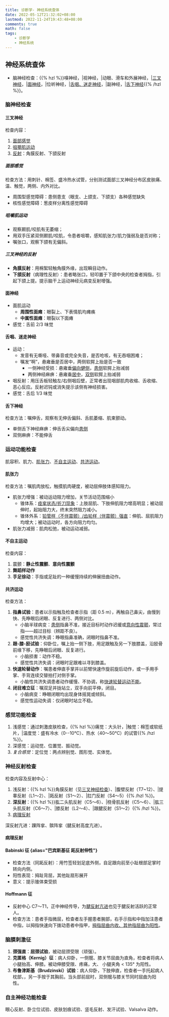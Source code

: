 ```yaml
---
title: 诊断学- 神经系统查体
date: 2022-05-12T21:32:02+08:00
lastmod: 2022-11-24T19:43:48+08:00
comments: true
math: false
tags:
    - 诊断学
    - 神经系统
---
```


## 神经系统查体

- 脑神经检查：{{% hzl %}}嗅神经，|视神经，|动眼、滑车和外展神经，|[三叉神经](#三叉神经)，|[面神经](#面神经)，|位听神经，|[舌咽、迷走神经](#舌咽迷走神经)，|副神经，|[舌下神经](#舌下神经){{% /hzl %}}。

### 脑神经检查

#### 三叉神经

检查内容：

1. [面部感觉](#面部感觉)
2. [咀嚼肌运动](#咀嚼肌运动)
3. [反射](#三叉神经的反射)：角膜反射、下颌反射

##### 面部感觉

检查方法：用刺针、棉签、盛冷热水试管，分别测试面部三叉神经分布区皮肤痛、温、触觉，两侧、内外对比。

- 周围型感觉障碍：患侧患支（眼支、上颌支、下颌支）各种感觉缺失
- 核性感觉障碍：葱皮样分离性感觉障碍

##### 咀嚼肌运动

- 观察颞肌/咬肌有无萎缩；
- 用双手压紧双侧颞肌/咬肌，令患者咀嚼，感知肌张力/肌力强弱及是否对称；
- 嘱张口，观察下颌有无偏斜。

##### 三叉神经的反射

- **角膜反射**：用棉絮轻触角膜外缘，出现瞬目动作。
- **下颌反射**（病理性反射）：患者略张口，轻叩置于下颌中央的检查者拇指，引起下颌上提。提示脑干上运动神经元病变反射增强。

#### 面神经

- 面肌运动
    - **周围性面瘫**：眼裂上、下表情肌均瘫痪
    - **中属性面瘫**：眼裂以下面瘫
- 感觉：舌前 2/3 味觉

#### 舌咽、迷走神经

- 运动：
    - 发音有无嘶哑、带鼻音或完全失音，是否呛咳，有无吞咽困难；
    - 嘱发“啊”，悬雍垂是否居中，两侧软腭上抬是否一致
        - 一侧神经受损：悬雍垂<ins>偏向健侧</ins>，<ins>患侧</ins>软腭上抬减弱
        - 两侧神经麻痹：悬雍垂<ins>居中</ins>，<ins>双侧</ins>软腭上抬减弱
- 咽反射：用压舌板轻触左/右侧咽后壁，正常者出现咽部肌肉收缩、舌收缩、恶心反应。反射迟钝或消失提示该侧有神经损害。
- 感觉：舌后 1/3 味觉

#### 舌下神经

检查方法：嘱伸舌，观察有无伸舌偏斜、舌肌萎缩、肌束颤动。

- 单侧舌下神经麻痹：伸舌舌尖偏向<ins>患侧</ins>
- 双侧麻痹：不能伸舌

### 运动功能检查

肌容积、肌力、[肌张力](#肌张力)、[不自主运动](#不自主运动)、[共济运动](#共济运动)。

#### 肌张力

检查方法：嘱肌肉放松，触摸肌肉硬度，被动屈伸肢体感知阻力。

- 肌张力增强：被动运动阻力增加，关节活动范围缩小
    - 锥体系：<ins>痉挛状态/折刀现象</ins>：上肢屈肌、下肢伸肌阻力增高明显；被动屈伸时，起始阻力大，终末突然阻力减小。
    - 锥体外系：<ins>铅管样（不伴震颤）/齿轮样（伴震颤）强直</ins>：伸肌、屈肌阻力均增大；被动运动时，各方向阻力均匀。
- 肌张力减弱：肌肉松弛，被动运动减弱。

#### 不自主运动

检查内容：

1. 震颤：**静止性震颤**、**意向性震颤**
2. **舞蹈样动作**
3. **手足徐动**：手指或足趾的一种缓慢持续的伸展扭曲动作。

#### 共济运动

检查方法：

1. **指鼻试验**：患者以示指触及检查者示指（距 0.5 m），再触自己鼻尖，由慢到快、先睁眼后闭眼、反复进行、两侧对比。
   - 小脑半球病变：<ins>患侧</ins>指鼻不准，接近目标时动作迟缓或[意向性震颤](#不自主运动)，常过指——超过目标（辨距不良）。
   - 感觉性共济失调：睁眼指鼻准确，闭眼时指鼻不准。
2. **跟-膝-胫试验**：仰卧位，嘱上抬一侧下肢，用足跟触及另一下肢膝盖，沿胫骨前缘下移，先睁眼后闭眼、反复进行。
   - 小脑损害：动作不稳。
   - 感觉性共济失调：闭眼时足跟难以寻到膝盖。
3. **快速轮替动作**：嘱患者伸直手掌并以前臂快速作旋前旋后动作，或一手用手掌、手背连续交替拍打对侧手掌。
   - 小脑性共济失调患者动作缓慢、不协调，称<ins>快速轮替运动不能</ins>。
4. **闭目难立征**：嘱双足并拢站立，双手向前平伸，闭目。
    - 小脑病变：睁眼闭眼均出现身体摇晃或倾斜。
    - 感觉性运动失调：仅闭眼时站立不稳。

### 感觉功能检查

1. 浅感觉：通过刺激皮肤检查，{{% hzl %}}痛觉：大头针，|触觉：棉签或软纸片，|温度觉：盛有冷水（0--10℃）、热水（40～50℃）的试管{{% /hzl %}}。
2. 深感觉：运动觉、位置觉、振动觉。
3. *复合感觉*：定位觉：两点辨别觉、图形觉、实体觉。

### 神经反射检查

检查内容及反射中心：

1. 浅反射：{{% hzl %}}角膜反射（见[三叉神经检查](#三叉神经)）、|腹壁反射（T7\~12）、|提睾反射（L1～2）、|跖反射（S1～2）、|肛门反射（S4～5）{{% /hzl %}}。
2. **深反射**：{{% hzl %}}肱二头肌反射（C5～6）、|桡骨肌反射（C5～6）、|肱三头肌反射（C6～7）、|膝反射（L2～4）、|跟腱反射（S1～2）{{% /hzl %}}。
3. [病理反射](#病理反射)

深反射亢进：踝阵挛、髌阵挛（腱反射高度亢进）。

#### 病理反射

#### Babinski 征 {alias="巴宾斯基征 跖反射伸性"}

- 检查方法（同跖反射）：用竹签轻划足底外侧，自足跟向前至小趾根部足掌时转向内侧。
- 阳性表现：拇趾背屈，其他趾扇形展开
- 意义：提示锥体束受损

#### Hoffmann 征

- 反射中心 C7～T1，正中神经传导，为<ins>腱反射亢进</ins>也见于腱反射活跃的正常人。
- 检查方法：患者手指微屈，检查者左手握患者腕部，右手示指和中指加注患者中指，以拇指快速向下拨动患者中指甲，<ins>拇指屈曲内收、其他指屈曲为阳性</ins>。

### 脑膜刺激征

1. **颈强直**：**屈颈试验**，被动屈颈受限（顽强）。
2. **克匿格（Kernig）征**：病人仰卧，一侧髋、膝关节屈曲为直角，检查者将病人小腿抬高、伸膝。被动伸膝受限、疼痛，大、 小腿夹角 \< 135° 为阳性。
3. **布鲁津斯基（Brudzinski）试验**：病人仰卧，下肢伸直，检查者一手托起病人枕部，，另一手按于其胸前。当头部前屈时，双侧髋与膝关节同时屈曲为阳性。

### 自主神经功能检查

眼心反射、卧立位试验、皮肤划痕试验、竖毛反射、发汗试验、Valsalva 动作。
